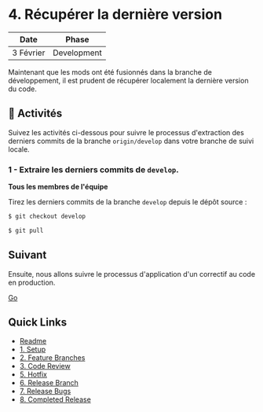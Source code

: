 # 4. Récupérer la dernière version

| Date | Phase |
| --- | --- |
| 3 Février | Development |

Maintenant que les mods ont été fusionnés dans la branche de développement, il est prudent de récupérer localement la dernière version du code.

## :running: Activités

Suivez les activités ci-dessous pour suivre le processus d'extraction des derniers commits de la branche `origin/develop` dans votre branche de suivi locale.

### 1 - Extraire les derniers commits de `develop`.

__Tous les membres de l'équipe__

Tirez les derniers commits de la branche `develop` depuis le dépôt source :
```sh
$ git checkout develop

$ git pull
```

## Suivant

Ensuite, nous allons suivre le processus d'application d'un correctif au code en production.

[Go](5-hotfix.md)


## Quick Links

- [Readme](../readme.md)
- [1. Setup](1-setup.md)
- [2. Feature Branches](2-feature-branches.md)
- [3. Code Review](3-code-review.md)
- [5. Hotfix](5-hotfix.md)
- [6. Release Branch](6-release-branch.md)
- [7. Release Bugs](7-release-bugs.md)
- [8. Completed Release](8-completed-release.md)
